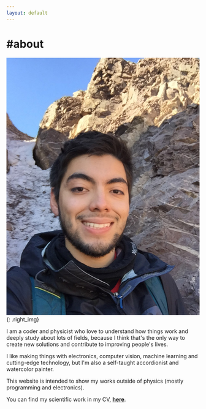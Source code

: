 ```yaml
---
layout: default
---
```

# #about

![Me](images/me.jpg){: .right_img}

I am a coder and physicist who love to understand how things work and deeply study about lots of fields, because I think that's the only way to create new solutions and contribute to improving people's lives.

I like making things with electronics, computer vision, machine learning and cutting-edge technology, but I'm also a self-taught accordionist and watercolor painter.
<!-- I am really passionate about mixing arts and science, specially in fields like **data visualization & analysis, human-computer interaction, wearable interfaces and computer vision.**. -->

This website is intended to show my works outside of physics (mostly programming and electronics).

You can find my scientific work in my CV, [**here**](https://fthernan.github.com/assets/CV-Francisco_Hernandez.pdf).
